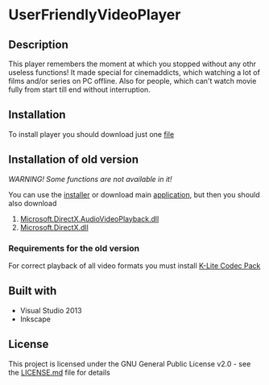 # UserFriendlyVideoPlayer
## Description
This player remembers the moment at which you stopped without any othr useless functions!
It made special for cinemaddicts, which watching a lot of films and/or series on PC offline.
Also for people, which can't watch movie fully from start till end without interruption. 
## Installation
To install player you should download just one [file](https://github.com/Cheloved/UserFriendlyVideoPlayer/raw/master/UFVP/UFVP/bin/Debug/UFVP.exe)
## Installation of old version
_WARNING! Some functions are not available in it!_

You can use the [installer](https://github.com/Cheloved/UserFriendlyVideoPlayer/raw/master/oldVersion/Setup/Debug/ChapterVideoPlayer.msi) or download main [application](https://github.com/Cheloved/UserFriendlyVideoPlayer/blob/master/oldVersion/ChapterVideoPlayer/bin/Debug/ChapterVideoPlayer.exe), but then you should also download
1. [Microsoft.DirectX.AudioVideoPlayback.dll](https://github.com/Cheloved/UserFriendlyVideoPlayer/raw/master/oldVersion/ChapterVideoPlayer/bin/Debug/Microsoft.DirectX.AudioVideoPlayback.dll)
2. [Microsoft.DirectX.dll](https://github.com/Cheloved/UserFriendlyVideoPlayer/raw/master/oldVersion/ChapterVideoPlayer/bin/Debug/Microsoft.DirectX.dll)
### Requirements for the old version
For correct playback of all video formats you must install [K-Lite Codec Pack](https://www.codecguide.com/download_k-lite_codec_pack_basic.htm)
## Built with
* Visual Studio 2013
* Inkscape
## License
This project is licensed under the GNU General Public License v2.0 - see the [LICENSE.md](https://github.com/Cheloved/UserFriendlyVideoPlayer/blob/master/LICENSE) file for details
